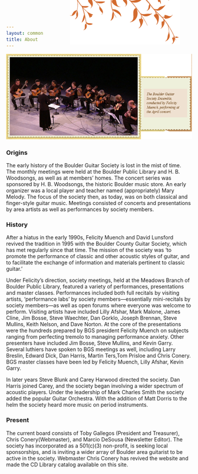 ```yaml
---
layout: common
title: About
---
```

<img src="/stylings/Goldenrod_Plant_b_h.png" alt="" style="position: absolute; left: 401px; top: -8px; z-index: 1; ">
<p><img src="/pics/BGSEnsembleFramed.png" alt="BGSEnsemble" style="width: 620px;"></p>

### Origins ###

The early history of the Boulder Guitar Society is lost in the mist of time. The monthly meetings were held at the Boulder Public Library and H. B. Woodsongs, as well as at members’ homes. The concert series was sponsored by H. B. Woodsongs, the historic Boulder music store. An early organizer was a local player and teacher named (appropriately) Mary Melody. The focus of the society then, as today, was on both classical and finger-style guitar music. Meetings consisted of concerts and presentations by area artists as well as performances by society members.

### History ###

After a hiatus in the early 1990s, Felicity Muench and David Lunsford revived the tradition in 1995 with the Boulder County Guitar Society, which has met regularly since that time. The mission of the society was ‘to promote the performance of classic and other acoustic styles of guitar, and to facilitate the exchange of information and materials pertinent to classic guitar.’

Under Felicity’s direction, society meetings, held at the Meadows Branch of Boulder Public Library, featured a variety of performances, presentations and master classes. Performances included both full recitals by visiting artists, ‘performance labs’ by society members—essentially mini-recitals by society members—as well as open forums where everyone was welcome to perform. Visiting artists have included Lilly Afshar, Mark Malone, James Cline, Jim Bosse, Steve Waechter, Dan Gorklo, Joseph Brennan, Steve Mullins, Keith Nelson, and Dave Norton. At the core of the presentations were the hundreds prepared by BGS president Felicity Muench on subjects ranging from perfecting tremolo to managing performance anxiety. Other presenters have included Jim Bosse, Steve Mullins, and Kevin Garry. Several luthiers have spoken to BGS meetings as well, including Larry Breslin, Edward Dick, Dan Harris, Martin Ters,Tom Prisloe and Chris Conery. BGS master classes have been led by Felicity Muench, Lilly Afshar, Kevin Garry.

In later years Steve Blunk and Carey Harwood directed the society. Dan Harris joined Carey, and the society began involving a wider spectrum of acoustic players. Under the leadership of Mark Charles Smith the society added the popular Guitar Orchestra. With the addition of Matt Dorris to the helm the society heard more music on period instruments.

### Present ###

The current board consists of Toby Gallegos (President and Treasurer), Chris Conery(Webmaster), and Marcio DeSousa (Newsletter Editor). The society has incorporated as a 501(c)(3) non-profit, is seeking local sponsorships, and is inviting a wider array of Boulder area guitarist to be active in the society. Webmaster Chris Conery has revived the website and made the CD Library catalog available on this site.
